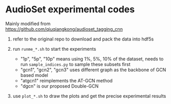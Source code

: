 # AudioSet experimental codes

Mainly modified from https://github.com/qiuqiangkong/audioset_tagging_cnn

1. refer to the original repo to download and pack the data into hdf5s

2. run `runme_*.sh` to start the experiments
    - "1p", "5p", "10p" means using 1%, 5%, 10% of the dataset, needs to run `sample_indices.py` to sample these subsets first
    - "gcn1", "gcn2", "gcn3" uses different graph as the backbone of GCN based model
    - "atgcn1" reimplements the AT-GCN method
    - "dgcn" is our proposed Double-GCN

3. use `plot_*.sh` to draw the plots and get the precise experimental results